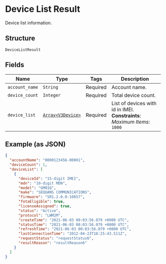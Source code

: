 
# Device List Result

Device list information.

## Structure

`DeviceListResult`

## Fields

| Name | Type | Tags | Description |
|  --- | --- | --- | --- |
| `account_name` | `String` | Required | Account name. |
| `device_count` | `Integer` | Required | Total device count. |
| `device_list` | [`Array<V3Device>`](../../doc/models/v3-device.md) | Required | List of devices with id in IMEI.<br>**Constraints**: *Maximum Items*: `1000` |

## Example (as JSON)

```json
{
  "accountName": "0000123456-00001",
  "deviceCount": 1,
  "deviceList": [
    {
      "deviceId": "15-digit IMEI",
      "mdn": "10-digit MDN",
      "model": "GM01Q",
      "make": "SEQUANS COMMUNICATIONS",
      "firmware": "SR1.2.0.0-10657",
      "fotaEligible": true,
      "licenseAssigned": true,
      "status": "Active",
      "protocol": "LWM2M",
      "createTime": "2021-06-03 00:03:56.079 +0000 UTC",
      "statusTime": "2021-06-03 00:03:56.079 +0000 UTC",
      "refreshTime": "2021-06-03 00:03:56.079 +0000 UTC",
      "lastConnectionTime": "2012-04-23T18:25:43.511Z",
      "requestStatus": "requestStatus6",
      "resultReason": "resultReason6"
    }
  ]
}
```


